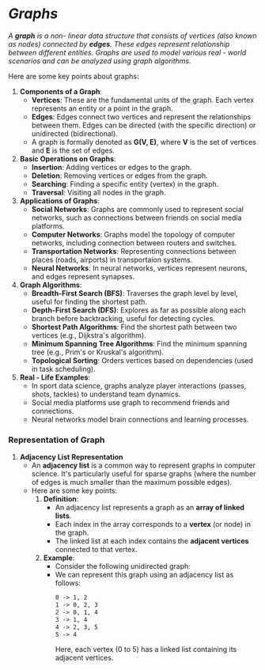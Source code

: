 # _Graphs_

_A **graph** is a non- linear data structure that consists of vertices (also known as nodes) connected by **edges**. These edges represent relationship between different entities. Graphs are used to model various real - world scenarios and can be analyzed using graph algorithms._

Here are some key points about graphs:
1. **Components of a Graph**:
    - **Vertices**: These are the fundamental units of the graph. Each vertex represents an entity or a point in the graph.
    - **Edges**: Edges connect two vertices and represent the relationships between them. Edges can be directed (with the specific direction) or unidirected (bidirectional).
    - A graph is formally denoted as **G(V, E)**, where **V** is the set of vertices and **E** is the set of edges.
2. **Basic Operations on Graphs**:
    - **Insertion**: Adding vertices or edges to the graph.
    - **Deletion**: Removing vertices or edges from the graph.
    - **Searching**: Finding a specific entity (vertex) in the graph.
    - **Traversal**: Visiting all nodes in the graph.
3. **Applications of Graphs**:
    - **Social Networks**: Graphs are commonly used to represent social networks, such as connections between friends on social media platforms.
    - **Computer Networks**: Graphs model the topology of computer networks, including connection between routers and switches.
    - **Transportation Networks**: Representing connections between places (roads, airports) in transportaion systems.
    - **Neural Networks**: In neural networks, vertices represent neurons, and edges represent synapses.
4. **Graph Algorithms**:
    - **Breadth-First Search (BFS)**: Traverses the graph level by level, useful for finding the shortest path.
    - **Depth-First Search (DFS)**: Explores as far as possible along each branch before backtracking, useful for detecting cycles.
    - **Shortest Path Algorithms**: Find the shortest path between two vertices (e.g., Dijkstra's algorithm).
    - **Minimum Spanning Tree Algorithms**: Find the minimum spanning tree (e.g., Prim's or Kruskal's algorithm).
    - **Topological Sorting**: Orders vertices based on dependencies (used in task scheduling).
5. **Real - Life Examples**:
    - In sport data science, graphs analyze player interactions (passes, shots, tackles) to understand team dynamics.
    - Social media platforms use graph to recommend friends and connections.
    - Neural networks model brain connections and learning processes.
  
### Representation of Graph
1. **Adjacency List Representation**
    - An **adjacency list** is a common way to represent graphs in computer science. It's particularly useful for sparse graphs (where the number of edges is much smaller than the maximum possible edges).
    - Here are some key points:
        1. **Definition**:
            - An adjacency list represents a graph as an **array of linked lists**.
            - Each index in the array corresponds to a **vertex** (or node) in the graph.
            - The linked list at each index contains the **adjacent vertices** connected to that vertex.
        2. **Example**:
            - Consider the following unidirected graph:
            - We can represent this graph using an adjacency list as follows:
              ```md
              0 -> 1, 2
              1 -> 0, 2, 3
              2 -> 0, 1, 4
              3 -> 1, 4
              4 -> 2, 3, 5
              5 -> 4
              ```
              Here, each vertex (0 to 5) has a linked list containing its adjacent vertices.
